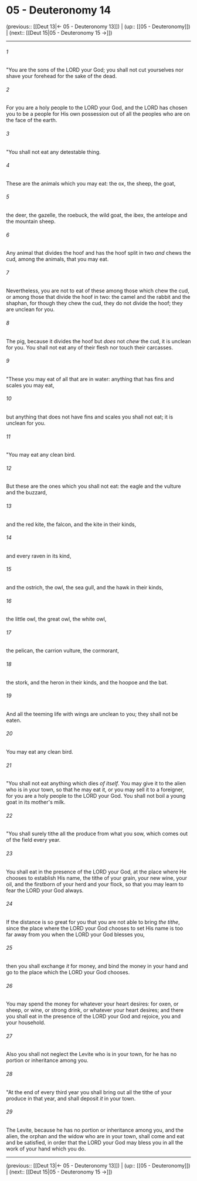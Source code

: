 # 05 - Deuteronomy 14

(previous:: [[Deut 13|← 05 - Deuteronomy 13]]) | (up:: [[05 - Deuteronomy]]) | (next:: [[Deut 15|05 - Deuteronomy 15 →]])

***


###### 1 
"You are the sons of the LORD your God; you shall not cut yourselves nor shave your forehead for the sake of the dead. 

###### 2 
For you are a holy people to the LORD your God, and the LORD has chosen you to be a people for His own possession out of all the peoples who are on the face of the earth. 

###### 3 
"You shall not eat any detestable thing. 

###### 4 
These are the animals which you may eat: the ox, the sheep, the goat, 

###### 5 
the deer, the gazelle, the roebuck, the wild goat, the ibex, the antelope and the mountain sheep. 

###### 6 
Any animal that divides the hoof and has the hoof split in two _and_ chews the cud, among the animals, that you may eat. 

###### 7 
Nevertheless, you are not to eat of these among those which chew the cud, or among those that divide the hoof in two: the camel and the rabbit and the shaphan, for though they chew the cud, they do not divide the hoof; they are unclean for you. 

###### 8 
The pig, because it divides the hoof but _does_ not _chew_ the cud, it is unclean for you. You shall not eat any of their flesh nor touch their carcasses. 

###### 9 
"These you may eat of all that are in water: anything that has fins and scales you may eat, 

###### 10 
but anything that does not have fins and scales you shall not eat; it is unclean for you. 

###### 11 
"You may eat any clean bird. 

###### 12 
But these are the ones which you shall not eat: the eagle and the vulture and the buzzard, 

###### 13 
and the red kite, the falcon, and the kite in their kinds, 

###### 14 
and every raven in its kind, 

###### 15 
and the ostrich, the owl, the sea gull, and the hawk in their kinds, 

###### 16 
the little owl, the great owl, the white owl, 

###### 17 
the pelican, the carrion vulture, the cormorant, 

###### 18 
the stork, and the heron in their kinds, and the hoopoe and the bat. 

###### 19 
And all the teeming life with wings are unclean to you; they shall not be eaten. 

###### 20 
You may eat any clean bird. 

###### 21 
"You shall not eat anything which dies _of itself_. You may give it to the alien who is in your town, so that he may eat it, or you may sell it to a foreigner, for you are a holy people to the LORD your God. You shall not boil a young goat in its mother's milk. 

###### 22 
"You shall surely tithe all the produce from what you sow, which comes out of the field every year. 

###### 23 
You shall eat in the presence of the LORD your God, at the place where He chooses to establish His name, the tithe of your grain, your new wine, your oil, and the firstborn of your herd and your flock, so that you may learn to fear the LORD your God always. 

###### 24 
If the distance is so great for you that you are not able to bring _the tithe_, since the place where the LORD your God chooses to set His name is too far away from you when the LORD your God blesses you, 

###### 25 
then you shall exchange _it_ for money, and bind the money in your hand and go to the place which the LORD your God chooses. 

###### 26 
You may spend the money for whatever your heart desires: for oxen, or sheep, or wine, or strong drink, or whatever your heart desires; and there you shall eat in the presence of the LORD your God and rejoice, you and your household. 

###### 27 
Also you shall not neglect the Levite who is in your town, for he has no portion or inheritance among you. 

###### 28 
"At the end of every third year you shall bring out all the tithe of your produce in that year, and shall deposit _it_ in your town. 

###### 29 
The Levite, because he has no portion or inheritance among you, and the alien, the orphan and the widow who are in your town, shall come and eat and be satisfied, in order that the LORD your God may bless you in all the work of your hand which you do.

***

(previous:: [[Deut 13|← 05 - Deuteronomy 13]]) | (up:: [[05 - Deuteronomy]]) | (next:: [[Deut 15|05 - Deuteronomy 15 →]])
